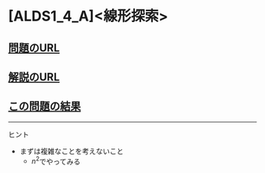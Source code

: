 # \[ALDS1_4_A\]\<線形探索\>

## [問題のURL](https://onlinejudge.u-aizu.ac.jp/problems/ALDS1_4_A)
## [解説のURL](https://onlinejudge.u-aizu.ac.jp/resources/commentaries/ALDS1_4_A/ja/post?general=Algorithm)
## [この問題の結果](https://onlinejudge.u-aizu.ac.jp/solutions/problem/ALDS1_4_A)

<!---- 「問題の結果の見方」
 PROBLEMS→問題番号一覧→回答者数→accepted＋言語をセレクトする 
 ---->

-----
ヒント
* まずは複雑なことを考えないこと
    * $n^2$でやってみる
